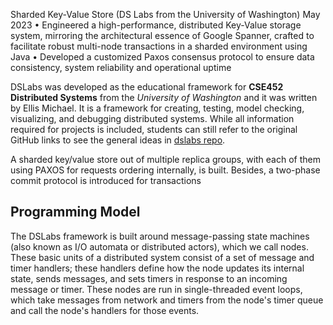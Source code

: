 Sharded Key-Value Store (DS Labs from the University of Washington)	                     			            May 2023
•	Engineered a high-performance, distributed Key-Value storage system, mirroring the architectural essence of Google Spanner, crafted to facilitate robust multi-node transactions in a sharded environment using Java
•	Developed a customized Paxos consensus protocol to ensure data consistency, system reliability and operational uptime


DSLabs was developed as the educational framework for  **CSE452 Distributed
Systems** from the *University of Washington* and it was written by Ellis
Michael. It is a framework for creating, testing, model checking, visualizing, and debugging
distributed systems. While all information required for projects
is included, students can still refer to the original GitHub links to see the
general ideas in [dslabs repo](https://github.com/emichael/dslabs). 

A sharded key/value store out of multiple replica groups, with each of them using PAXOS for requests ordering internally, is built. Besides, a two-phase commit protocol is introduced for transactions


## Programming Model

The DSLabs framework is built around message-passing state machines (also known as I/O automata or distributed actors), which we call nodes. These basic units of a distributed system consist of a set of message and timer handlers; these handlers define how the node updates its internal state, sends messages, and sets timers in response to an incoming message or timer. These nodes are run in single-threaded event loops, which take messages from network and timers from the node's timer queue and call the node's handlers for those events.

